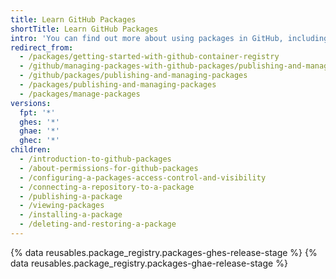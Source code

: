 ```yaml
---
title: Learn GitHub Packages
shortTitle: Learn GitHub Packages
intro: 'You can find out more about using packages in GitHub, including publishing new packages to {% data variables.product.prodname_registry %}, view and install existing packages, and, in special circumstances, delete existing packages.'
redirect_from:
  - /packages/getting-started-with-github-container-registry
  - /github/managing-packages-with-github-packages/publishing-and-managing-packages
  - /github/packages/publishing-and-managing-packages
  - /packages/publishing-and-managing-packages
  - /packages/manage-packages
versions:
  fpt: '*'
  ghes: '*'
  ghae: '*'
  ghec: '*'
children:
  - /introduction-to-github-packages
  - /about-permissions-for-github-packages
  - /configuring-a-packages-access-control-and-visibility
  - /connecting-a-repository-to-a-package
  - /publishing-a-package
  - /viewing-packages
  - /installing-a-package
  - /deleting-and-restoring-a-package
---
```

{% data reusables.package_registry.packages-ghes-release-stage %}
{% data reusables.package_registry.packages-ghae-release-stage %}
